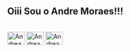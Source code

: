 ## Oiii Sou o Andre Moraes!!!

<div style="display: inline_block"><br>
  <img align="center" alt="AndreasMora75-Js" height="30" width="40" src="https://cdn.jsdelivr.net/gh/devicons/devicon/icons/swift/swift-original.svg" />
  <img align="center" alt="AndreasMora75-Js" height="30" width="40" src="https://cdn.jsdelivr.net/gh/devicons/devicon/icons/safari/safari-original-wordmark.svg" />
  <img align="center" alt="AndreasMora75-Js" height="30" width="40" src="https://cdn.jsdelivr.net/gh/devicons/devicon/icons/xcode/xcode-original.svg" />
</div>
          


